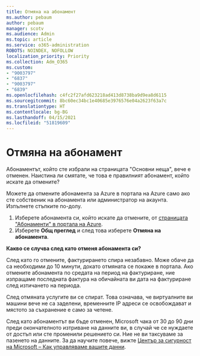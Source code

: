 ```yaml
---
title: Отмяна на абонамент
ms.author: pebaum
author: pebaum
manager: scotv
ms.audience: Admin
ms.topic: article
ms.service: o365-administration
ROBOTS: NOINDEX, NOFOLLOW
localization_priority: Priority
ms.collection: Adm_O365
ms.custom:
- "9003797"
- "6837"
- "9003797"
- "6839"
ms.openlocfilehash: c4fc2f27afd623218ad413d8738ba9d9ea8d6115
ms.sourcegitcommit: 8bc60ec34bc1e40685e3976576e04a2623f63a7c
ms.translationtype: HT
ms.contentlocale: bg-BG
ms.lasthandoff: 04/15/2021
ms.locfileid: "51819609"
---
```

# <a name="cancel-subscription"></a>Отмяна на абонамент

Абонаментът, който сте избрали на страницата "Основни неща", вече е отменен. Наистина ли смятате, че това е правилният абонамент, който искате да отмените?

Можете да отмените абонамента за Azure в портала на Azure само ако сте собственик на абонамента или администратор на акаунта. Изпълнете стъпките по-долу.

1. Изберете абонамента си, който искате да отмените, от [страницата "Абонаменти" в портала на Azure](https://ms.portal.azure.com/#blade/Microsoft_Azure_Billing/SubscriptionsBlade).
2. Изберете **Общ преглед** и след това изберете **Отмяна на абонамента**.

**Какво се случва след като отменя абонамента си?**

След като го отмените, фактурирането спира незабавно. Може обаче да са необходими до 10 минути, докато отмяната се покаже в портала. Ако отмените абонамента по средата на период на фактуриране, ние изпращаме последната фактура на обичайната ви дата на фактуриране след изтичането на периода.

След отмяната услугите ви се спират. Това означава, че виртуалните ви машини вече не са заделени, временните IP адреси се освобождават и мястото за съхранение е само за четене.

След като абонаментът ви бъде отменен, Microsoft чака от 30 до 90 дни преди окончателното изтриване на данните ви, в случай че се нуждаете от достъп или сте променили решението си. Ние не ви таксуваме за пазенето на данните. За да научите повече, вижте [Център за сигурност на Microsoft – Как управляваме вашите данни](https://www.microsoft.com/trust-center/privacy/data-management#leave).

